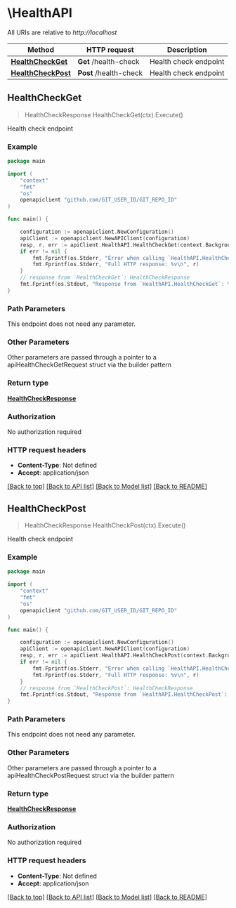 # \HealthAPI

All URIs are relative to *http://localhost*

Method | HTTP request | Description
------------- | ------------- | -------------
[**HealthCheckGet**](HealthAPI.md#HealthCheckGet) | **Get** /health-check | Health check endpoint
[**HealthCheckPost**](HealthAPI.md#HealthCheckPost) | **Post** /health-check | Health check endpoint



## HealthCheckGet

> HealthCheckResponse HealthCheckGet(ctx).Execute()

Health check endpoint



### Example

```go
package main

import (
	"context"
	"fmt"
	"os"
	openapiclient "github.com/GIT_USER_ID/GIT_REPO_ID"
)

func main() {

	configuration := openapiclient.NewConfiguration()
	apiClient := openapiclient.NewAPIClient(configuration)
	resp, r, err := apiClient.HealthAPI.HealthCheckGet(context.Background()).Execute()
	if err != nil {
		fmt.Fprintf(os.Stderr, "Error when calling `HealthAPI.HealthCheckGet``: %v\n", err)
		fmt.Fprintf(os.Stderr, "Full HTTP response: %v\n", r)
	}
	// response from `HealthCheckGet`: HealthCheckResponse
	fmt.Fprintf(os.Stdout, "Response from `HealthAPI.HealthCheckGet`: %v\n", resp)
}
```

### Path Parameters

This endpoint does not need any parameter.

### Other Parameters

Other parameters are passed through a pointer to a apiHealthCheckGetRequest struct via the builder pattern


### Return type

[**HealthCheckResponse**](HealthCheckResponse.md)

### Authorization

No authorization required

### HTTP request headers

- **Content-Type**: Not defined
- **Accept**: application/json

[[Back to top]](#) [[Back to API list]](../README.md#documentation-for-api-endpoints)
[[Back to Model list]](../README.md#documentation-for-models)
[[Back to README]](../README.md)


## HealthCheckPost

> HealthCheckResponse HealthCheckPost(ctx).Execute()

Health check endpoint



### Example

```go
package main

import (
	"context"
	"fmt"
	"os"
	openapiclient "github.com/GIT_USER_ID/GIT_REPO_ID"
)

func main() {

	configuration := openapiclient.NewConfiguration()
	apiClient := openapiclient.NewAPIClient(configuration)
	resp, r, err := apiClient.HealthAPI.HealthCheckPost(context.Background()).Execute()
	if err != nil {
		fmt.Fprintf(os.Stderr, "Error when calling `HealthAPI.HealthCheckPost``: %v\n", err)
		fmt.Fprintf(os.Stderr, "Full HTTP response: %v\n", r)
	}
	// response from `HealthCheckPost`: HealthCheckResponse
	fmt.Fprintf(os.Stdout, "Response from `HealthAPI.HealthCheckPost`: %v\n", resp)
}
```

### Path Parameters

This endpoint does not need any parameter.

### Other Parameters

Other parameters are passed through a pointer to a apiHealthCheckPostRequest struct via the builder pattern


### Return type

[**HealthCheckResponse**](HealthCheckResponse.md)

### Authorization

No authorization required

### HTTP request headers

- **Content-Type**: Not defined
- **Accept**: application/json

[[Back to top]](#) [[Back to API list]](../README.md#documentation-for-api-endpoints)
[[Back to Model list]](../README.md#documentation-for-models)
[[Back to README]](../README.md)

